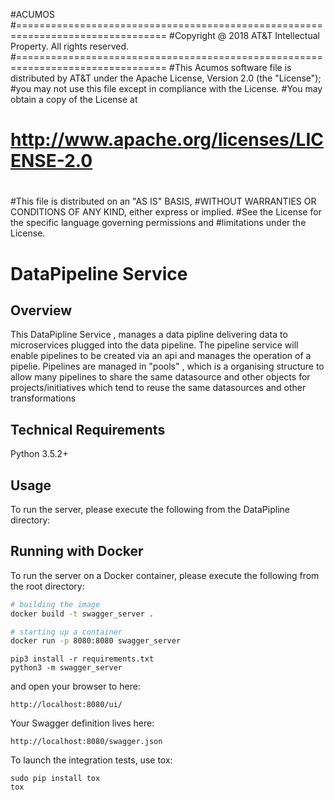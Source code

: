 #ACUMOS
#================================================================================
#Copyright @ 2018 AT&T Intellectual Property. All rights reserved.
#================================================================================
#This Acumos software file is distributed by AT&T under the Apache License, Version 2.0 (the "License");
#you may not use this file except in compliance with the License.
#You may obtain a copy of the License at
#
#     http://www.apache.org/licenses/LICENSE-2.0
#
#This file is distributed on an "AS IS" BASIS,
#WITHOUT WARRANTIES OR CONDITIONS OF ANY KIND, either express or implied.
#See the License for the specific language governing permissions and 
#limitations under the License.
# DataPipeline Service

## Overview

This DataPipline Service , manages a data pipline delivering data to microservices plugged into the data pipeline.
The pipeline service will enable pipelines to be created via an api and manages the operation of a pipelie.
Pipelines are managed in "pools" , which is a organising structure to allow many pipelines to share the 
same datasource and other objects for projects/initiatives which tend to reuse the same datasources and other transformations

## Technical Requirements
Python 3.5.2+

## Usage
To run the server, please execute the following from the DataPipline directory:

## Running with Docker

To run the server on a Docker container, please execute the following from the root directory:

```bash
# building the image
docker build -t swagger_server .

# starting up a container
docker run -p 8080:8080 swagger_server
```

```
pip3 install -r requirements.txt
python3 -m swagger_server
```

and open your browser to here:

```
http://localhost:8080/ui/
```

Your Swagger definition lives here:

```
http://localhost:8080/swagger.json
```

To launch the integration tests, use tox:
```
sudo pip install tox
tox
```